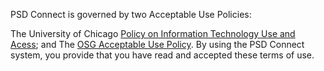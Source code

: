 PSD Connect is governed by two Acceptable Use Policies:

The University of Chicago [Policy on Information Technology Use and Acess](https://its.uchicago.edu/); and
The [OSG Acceptable Use Policy](https://www.osgconnect.net/aup).
By using the PSD Connect system, you provide that you have read and
accepted these terms of use.
